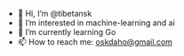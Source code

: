 - 👋 Hi, I’m @tibetansk
- 👀 I’m interested in machine-learning and ai
- 🌱 I’m currently learning Go
- 📫 How to reach me: oskdaho@gmail.com


